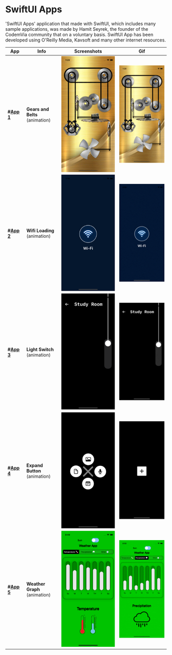 # SwiftUI Apps

'SwiftUI Apps' application that made with SwiftUI, which includes many sample applications, was made by Hamit Seyrek, the founder of the CodemVia community that on a voluntary basis. SwiftUI App has been developed using O'Reilly Media, Kavsoft and many other internet resources.



App | Info                                                                                                                                                            | Screenshots                                                                                                                                                            | Gif
---                                   |--- | ---                                                                                                                                       |---
**#[App 1](SwiftUIAnimationTutorials/Tutorials/GearsAndBelts)** | **Gears and Belts** <br/>(animation)                                         <br/>| <img src="readmeData/GearsAndBeltsView.png" alt="screen1" style="width:220px;"/> | <img src="readmeData/GearsAndBeltsView.gif" alt="gif1" style="width:220px;"/> | 
**#[App 2](SwiftUIAnimationTutorials/Tutorials/WifiLoading)** | **Wifi Loading** <br/>(animation)                                         <br/>| <img src="readmeData/WifiLoading.png" alt="screen1" style="width:220px;"/> | <img src="readmeData/WifiLoading.gif" alt="gif1" style="width:220px;"/> | 
**#[App 3](SwiftUIAnimationTutorials/Tutorials/LightSwitch)** | **Light Switch** <br/>(animation)                                         <br/>| <img src="readmeData/LightSwitchView.png" alt="screen1" style="width:220px;"/> | <img src="readmeData/LightSwitchView.gif" alt="gif1" style="width:220px;"/> | 
**#[App 4](SwiftUIAnimationTutorials/Tutorials/ExpandButton)** | **Expand Button** <br/>(animation)                                         <br/>| <img src="readmeData/ExpandButtonView.png" alt="screen1" style="width:220px;"/> | <img src="readmeData/ExpandButtonView.gif" alt="gif1" style="width:220px;"/> | 
**#[App 5](SwiftUIAnimationTutorials/Tutorials/WeatherGraphAnimation)** | **Weather Graph** <br/>(animation)                                         <br/>| <img src="readmeData/WeatherGraphAnimationView.png" alt="screen1" style="width:220px;"/> | <img src="readmeData/WeatherGraphAnimationView.gif" alt="gif1" style="width:220px;"/> | 

